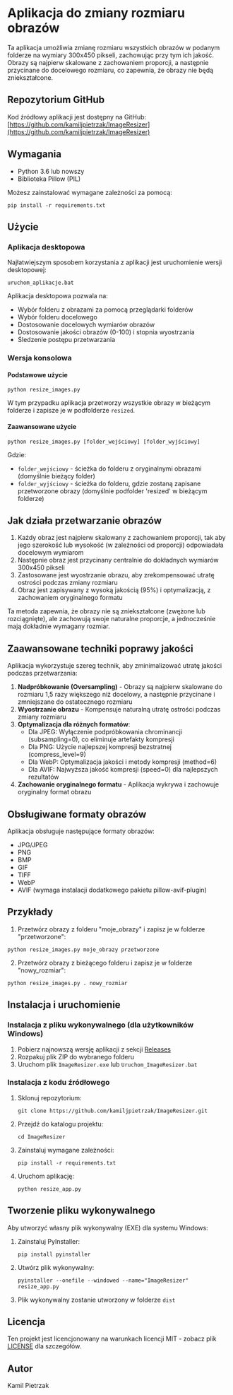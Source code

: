 # Aplikacja do zmiany rozmiaru obrazów

Ta aplikacja umożliwia zmianę rozmiaru wszystkich obrazów w podanym folderze na wymiary 300x450 pikseli, zachowując przy tym ich jakość. Obrazy są najpierw skalowane z zachowaniem proporcji, a następnie przycinane do docelowego rozmiaru, co zapewnia, że obrazy nie będą zniekształcone.

## Repozytorium GitHub

Kod źródłowy aplikacji jest dostępny na GitHub:
[https://github.com/kamiljpietrzak/ImageResizer](https://github.com/kamiljpietrzak/ImageResizer)

## Wymagania

- Python 3.6 lub nowszy
- Biblioteka Pillow (PIL)

Możesz zainstalować wymagane zależności za pomocą:

```
pip install -r requirements.txt
```

## Użycie

### Aplikacja desktopowa

Najłatwiejszym sposobem korzystania z aplikacji jest uruchomienie wersji desktopowej:

```
uruchom_aplikacje.bat
```

Aplikacja desktopowa pozwala na:
- Wybór folderu z obrazami za pomocą przeglądarki folderów
- Wybór folderu docelowego
- Dostosowanie docelowych wymiarów obrazów
- Dostosowanie jakości obrazów (0-100) i stopnia wyostrzania
- Śledzenie postępu przetwarzania

### Wersja konsolowa

#### Podstawowe użycie

```
python resize_images.py
```

W tym przypadku aplikacja przetworzy wszystkie obrazy w bieżącym folderze i zapisze je w podfolderze `resized`.

#### Zaawansowane użycie

```
python resize_images.py [folder_wejściowy] [folder_wyjściowy]
```

Gdzie:
- `folder_wejściowy` - ścieżka do folderu z oryginalnymi obrazami (domyślnie bieżący folder)
- `folder_wyjściowy` - ścieżka do folderu, gdzie zostaną zapisane przetworzone obrazy (domyślnie podfolder 'resized' w bieżącym folderze)

## Jak działa przetwarzanie obrazów

1. Każdy obraz jest najpierw skalowany z zachowaniem proporcji, tak aby jego szerokość lub wysokość (w zależności od proporcji) odpowiadała docelowym wymiarom
2. Następnie obraz jest przycinany centralnie do dokładnych wymiarów 300x450 pikseli
3. Zastosowane jest wyostrzanie obrazu, aby zrekompensować utratę ostrości podczas zmiany rozmiaru
4. Obraz jest zapisywany z wysoką jakością (95%) i optymalizacją, z zachowaniem oryginalnego formatu

Ta metoda zapewnia, że obrazy nie są zniekształcone (zwężone lub rozciągnięte), ale zachowują swoje naturalne proporcje, a jednocześnie mają dokładnie wymagany rozmiar.

## Zaawansowane techniki poprawy jakości

Aplikacja wykorzystuje szereg technik, aby zminimalizować utratę jakości podczas przetwarzania:

1. **Nadpróbkowanie (Oversampling)** - Obrazy są najpierw skalowane do rozmiaru 1,5 razy większego niż docelowy, a następnie przycinane i zmniejszane do ostatecznego rozmiaru
2. **Wyostrzanie obrazu** - Kompensuje naturalną utratę ostrości podczas zmiany rozmiaru
3. **Optymalizacja dla różnych formatów**:
   - Dla JPEG: Wyłączenie podpróbkowania chrominancji (subsampling=0), co eliminuje artefakty kompresji
   - Dla PNG: Użycie najlepszej kompresji bezstratnej (compress_level=9)
   - Dla WebP: Optymalizacja jakości i metody kompresji (method=6)
   - Dla AVIF: Najwyższa jakość kompresji (speed=0) dla najlepszych rezultatów
4. **Zachowanie oryginalnego formatu** - Aplikacja wykrywa i zachowuje oryginalny format obrazu

## Obsługiwane formaty obrazów

Aplikacja obsługuje następujące formaty obrazów:
- JPG/JPEG
- PNG
- BMP
- GIF
- TIFF
- WebP
- AVIF (wymaga instalacji dodatkowego pakietu pillow-avif-plugin)

## Przykłady

1. Przetwórz obrazy z folderu "moje_obrazy" i zapisz je w folderze "przetworzone":
```
python resize_images.py moje_obrazy przetworzone
```

2. Przetwórz obrazy z bieżącego folderu i zapisz je w folderze "nowy_rozmiar":
```
python resize_images.py . nowy_rozmiar
```

## Instalacja i uruchomienie

### Instalacja z pliku wykonywalnego (dla użytkowników Windows)

1. Pobierz najnowszą wersję aplikacji z sekcji [Releases](https://github.com/kamiljpietrzak/ImageResizer/releases)
2. Rozpakuj plik ZIP do wybranego folderu
3. Uruchom plik `ImageResizer.exe` lub `Uruchom_ImageResizer.bat`

### Instalacja z kodu źródłowego

1. Sklonuj repozytorium:
   ```
   git clone https://github.com/kamiljpietrzak/ImageResizer.git
   ```

2. Przejdź do katalogu projektu:
   ```
   cd ImageResizer
   ```

3. Zainstaluj wymagane zależności:
   ```
   pip install -r requirements.txt
   ```

4. Uruchom aplikację:
   ```
   python resize_app.py
   ```

## Tworzenie pliku wykonywalnego

Aby utworzyć własny plik wykonywalny (EXE) dla systemu Windows:

1. Zainstaluj PyInstaller:
   ```
   pip install pyinstaller
   ```

2. Utwórz plik wykonywalny:
   ```
   pyinstaller --onefile --windowed --name="ImageResizer" resize_app.py
   ```

3. Plik wykonywalny zostanie utworzony w folderze `dist`

## Licencja

Ten projekt jest licencjonowany na warunkach licencji MIT - zobacz plik [LICENSE](LICENSE) dla szczegółów.

## Autor

Kamil Pietrzak
